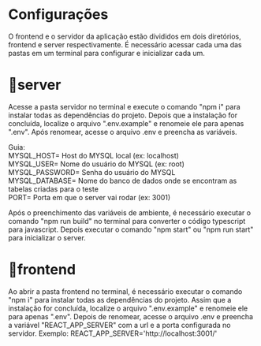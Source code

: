 # Configurações

O frontend e o servidor da aplicação estão divididos em dois diretórios, frontend e server respectivamente. É necessário acessar cada uma das pastas em um terminal 
para configurar e inicializar cada um.

# 📁server
Acesse a pasta servidor no terminal e execute o comando "npm i" para instalar todas as dependências do projeto. Depois que a instalação for concluída, localize o arquivo 
".env.example" e renomeie ele para apenas ".env". Após renomear, acesse o arquivo .env e preencha as variáveis.

Guia:<br />
MYSQL_HOST= Host do MYSQL local (ex: localhost)<br />
MYSQL_USER= Nome do usuário do MYSQL (ex: root)<br />
MYSQL_PASSWORD= Senha do usuário do MYSQL<br />
MYSQL_DATABASE= Nome do banco de dados onde se encontram as tabelas criadas para o teste<br />
PORT= Porta em que o server vai rodar (ex: 3001)<br />

Após o preenchimento das variáveis de ambiente, é necessário executar o comando "npm run build" no terminal para converter o código typescript para javascript. Depois
executar o comando "npm start" ou "npm run start" para inicializar o server.

# 📁frontend
Ao abrir a pasta frontend no terminal, é necessário executar o comando "npm i" para instalar todas as dependências do projeto. Assim que a instalação for concluída, 
localize o arquivo ".env.example" e renomeie ele para apenas ".env". Depois de renomear, acesse o arquivo .env e preencha a variável "REACT_APP_SERVER" com a url e a porta
configurada no servidor.
Exemplo: REACT_APP_SERVER='http://localhost:3001/'
